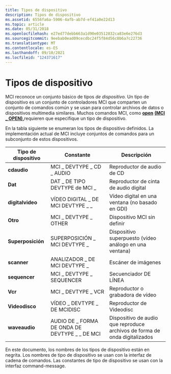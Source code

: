 ```yaml
---
title: Tipos de dispositivo
description: Tipos de dispositivo
ms.assetid: 6556fa6a-5906-4afb-ab7d-ef41a0e22d13
ms.topic: article
ms.date: 05/31/2018
ms.openlocfilehash: e27ed77debb663a1d90e03512832ca83e6e276d3
ms.sourcegitcommit: 9eebab0ead09cecdbc24f5f84d56c8b6a7c22736
ms.translationtype: MT
ms.contentlocale: es-ES
ms.lasthandoff: 09/10/2021
ms.locfileid: "124371617"
---
```

# <a name="device-types"></a>Tipos de dispositivo

MCI reconoce un conjunto básico de tipos *de dispositivo.* Un tipo de dispositivo es un conjunto de controladores MCI que comparten un conjunto de comandos común y se usan para controlar archivos de datos o dispositivos multimedia similares. Muchos comandos MCI, como [**open**](open.md) [**(MCI \_ OPEN),**](mci-open.md)requieren que especifique un tipo de dispositivo.

En la tabla siguiente se enumeran los tipos de dispositivo definidos. La implementación actual de MCI incluye conjuntos de comandos para un subconjunto de estos dispositivos.



| Tipo de dispositivo      | Constante                      | Descripción                                      |
|------------------|-------------------------------|--------------------------------------------------|
| **cdaudio**      | MCI \_ DEVTYPE \_ CD \_ AUDIO       | Reproductor de audio de CD                                  |
| **Dat**          | DAT \_ DE TIPO DEVTYPE de MCI \_             | Reproductor de cinta de audio digital                        |
| **digitalvideo** | VÍDEO DIGITAL \_ DE MCI DEVTYPE \_ \_  | Vídeo digital en una ventana (no basado en GDI)        |
| **Otro**        | MCI \_ DEVTYPE \_ OTHER           | Dispositivo MCI sin definir                             |
| **Superposición**      | SUPERPOSICIÓN \_ MCI DEVTYPE \_         | Dispositivo superpuesto (vídeo análogo en una ventana)        |
| **scanner**      | ANALIZADOR \_ DE MCI DEVTYPE \_         | Escáner de imágenes                                    |
| **sequencer**    | MCI \_ DEVTYPE \_ SEQUENCER       | Secuenciador DE LÍNEA                                   |
| **Vcr**          | MCI \_ DEVTYPE \_ VCR             | Reproductor o grabadora de vídeo                |
| **Videodisco**    | VÍDEO \_ DEVTYPE \_ DE MCIDISC       | Reproductor de Videodisc                                 |
| **waveaudio**    | AUDIO DE \_ FORMA DE ONDA DE DEVTYPE \_ \_ DE MCI | Dispositivo de audio que reproduce archivos de forma de onda digitalizados |



 

En este documento, los nombres de los tipos de dispositivo están en negrita. Los nombres de tipo de dispositivo se usan con la interfaz de cadena de comandos. Las constantes de tipo de dispositivo se usan con la interfaz command-message.

 

 




